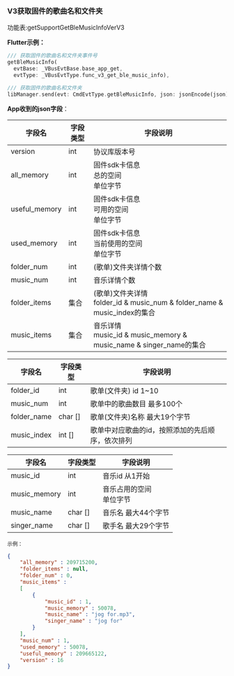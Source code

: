 ### V3获取固件的歌曲名和文件夹


功能表:getSupportGetBleMusicInfoVerV3

**Flutter示例：**

```dart
/// 获取固件的歌曲名和文件夹事件号
getBleMusicInfo(
  evtBase: _VBusEvtBase.base_app_get,
  evtType: _VBusEvtType.func_v3_get_ble_music_info),

/// 获取固件的歌曲名和文件夹
libManager.send(evt: CmdEvtType.getBleMusicInfo, json: jsonEncode(json));
```



**App收到的json字段**：

| 字段名        | 字段类型 | 字段说明                                                     |
| ------------- | -------- | ------------------------------------------------------------ |
| version       | int      | 协议库版本号                                                 |
| all_memory    | int      | 固件sdk卡信息<br />总的空间<br />单位字节                    |
| useful_memory | int      | 固件sdk卡信息<br />可用的空间<br />单位字节                  |
| used_memory   | int      | 固件sdk卡信息<br />当前使用的空间 <br />单位字节             |
| folder_num    | int      | (歌单)文件夹详情个数                                         |
| music_num     | int      | 音乐详情个数                                                 |
| folder_items  | 集合     | (歌单)文件夹详情<br />folder_id & music_num & folder_name & music_index的集合 |
| music_items   | 集合     | 音乐详情<br />music_id & music_memory & music_name & singer_name的集合 |

| 字段名      | 字段类型 | 字段说明                                         |
| ----------- | -------- | ------------------------------------------------ |
| folder_id   | int      | 歌单(文件夹) id 1~10                             |
| music_num   | int      | 歌单中的歌曲数目 最多100个                       |
| folder_name | char []  | 歌单(文件夹)名称 最大19个字节                    |
| music_index | int []   | 歌单中对应歌曲的id，按照添加的先后顺序，依次排列 |

| 字段名       | 字段类型 | 字段说明                     |
| ------------ | -------- | ---------------------------- |
| music_id     | int      | 音乐id 从1开始               |
| music_memory | int      | 音乐占用的空间<br />单位字节 |
| music_name   | char []  | 音乐名 最大44个字节          |
| singer_name  | char []  | 歌手名 最大29个字节          |

`示例：`

```json
{
	"all_memory" : 209715200,
	"folder_items" : null,
	"folder_num" : 0,
	"music_items" : 
	[
		{
			"music_id" : 1,
			"music_memory" : 50078,
			"music_name" : "jog for.mp3",
			"singer_name" : "jog for"
		}
	],
	"music_num" : 1,
	"used_memory" : 50078,
	"useful_memory" : 209665122,
	"version" : 16
}
```
